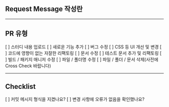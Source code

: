 ## Request Message 작성란
<!---- 변경 사항 및 관련 이슈에 대해 작성해주세요. 무엇을 왜 수정했는지 설명해주세요. -->
<!---- Resolves: #(Isuue Number) -->

------------------------------------------------------------------------

## PR 유형
<!---- 대괄호 안에 X를 입력하여 체크합니다 -->

[ ] 스터디 내용 업로드
[ ] 새로운 기능 추가
[ ] 버그 수정
[ ] CSS 등 UI 개선 및 변경
[ ] 코드에 영향이 없는 자잘한 리팩토링
[ ] 문서 수정
[ ] 테스트 문서 추가 및 리팩토링
[ ] 빌드 / 패키지 매니저 수정
[ ] 파일 / 폴더명 수정
[ ] 파일 / 폴더 / 문서 삭제(사전에 Cross Check 바랍니다)

------------------------------------------------------------------------
## Checklist
<!---- 대괄호 안에 X를 입력하여 체크합니다 -->

[ ] 커밋 메시지 형식을 지켰나요?
[ ] 변경 사항에 오류가 없음을 확인했나요?